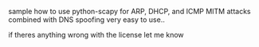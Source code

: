 sample how to use python-scapy for ARP, DHCP, and ICMP MITM attacks combined with DNS spoofing
very easy to use..


if theres anything wrong with the license let me know
